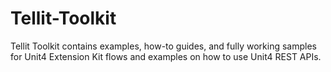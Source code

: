 # Tellit-Toolkit
Tellit Toolkit contains examples, how-to guides, and fully working samples for Unit4 Extension Kit flows and examples on how to use Unit4 REST APIs.
